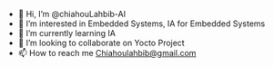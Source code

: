 - 👋 Hi, I’m @chiahouLahbib-AI
- 👀 I’m interested in Embedded Systems, IA for Embedded Systems
- 🌱 I’m currently learning IA
- 💞️ I’m looking to collaborate on Yocto Project
- 📫 How to reach me Chiahoulahbib@gmail.com

<!---
chiahouLahbib-AI/chiahouLahbib-AI is a ✨ special ✨ repository because its `README.md` (this file) appears on your GitHub profile.
You can click the Preview link to take a look at your changes.
--->
